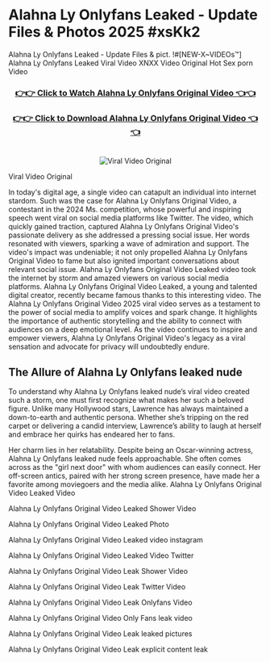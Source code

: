 # Alahna Ly Onlyfans Leaked - Update Files & Photos 2025 #xsKk2

Alahna Ly Onlyfans Leaked - Update Files & pict. !#[NEW-X~VIDEOs™] Alahna Ly Onlyfans Leaked Viral Video XNXX Video Original Hot Sex porn Video
<br>
<div align="center">
<h3><a href="https://links2leaks.com?utm_source=alahnaly&utm_medium=gitlong" rel="nofollow">👉👉 Click to Watch Alahna Ly Onlyfans Original Video 👈👈</a></h3>
<h3><a href="https://links2leaks.com?utm_source=alahnaly&utm_medium=gitlong" rel="nofollow">👉👉 Click to Download Alahna Ly Onlyfans Original Video 👈👈</a></h3>
<br>
<a href="https://links2leaks.com?utm_source=alahnaly&utm_medium=gitlong" rel="nofollow"><img src="https://i.ibb.co/Gkj2r4b/banner.png" alt="Viral Video Original" style="max-width: 100%; display: inline-block;" data-target="animated-image.originalImage"></a>
</div>

Viral Video Original

In today's digital age, a single video can catapult an individual into internet stardom. Such was the case for Alahna Ly Onlyfans Original Video, a contestant in the 2024 Ms. competition, whose powerful and inspiring speech went viral on social media platforms like Twitter.
The video, which quickly gained traction, captured Alahna Ly Onlyfans Original Video's passionate delivery as she addressed a pressing social issue. Her words resonated with viewers, sparking a wave of admiration and support. The video's impact was undeniable; it not only propelled Alahna Ly Onlyfans Original Video to fame but also ignited important conversations about relevant social issue.
Alahna Ly Onlyfans Original Video Leaked video took the internet by storm and amazed viewers on various social media platforms. Alahna Ly Onlyfans Original Video Leaked, a young and talented digital creator, recently became famous thanks to this interesting video.
The Alahna Ly Onlyfans Original Video 2025 viral video serves as a testament to the power of social media to amplify voices and spark change. It highlights the importance of authentic storytelling and the ability to connect with audiences on a deep emotional level. As the video continues to inspire and empower viewers, Alahna Ly Onlyfans Original Video's legacy as a viral sensation and advocate for privacy will undoubtedly endure.

<h2>The Allure of Alahna Ly Onlyfans leaked nude</h2>


To understand why Alahna Ly Onlyfans leaked nude’s viral video created such a storm, one must first recognize what makes her such a beloved figure. Unlike many Hollywood stars, Lawrence has always maintained a down-to-earth and authentic persona. Whether she’s tripping on the red carpet or delivering a candid interview, Lawrence’s ability to laugh at herself and embrace her quirks has endeared her to fans.

Her charm lies in her relatability. Despite being an Oscar-winning actress, Alahna Ly Onlyfans leaked nude feels approachable. She often comes across as the "girl next door" with whom audiences can easily connect. Her off-screen antics, paired with her strong screen presence, have made her a favorite among moviegoers and the media alike.
Alahna Ly Onlyfans Original Video Leaked Video

Alahna Ly Onlyfans Original Video Leaked Shower Video

Alahna Ly Onlyfans Original Video Leaked Photo

Alahna Ly Onlyfans Original Video Leaked video instagram

Alahna Ly Onlyfans Original Video Leaked Video Twitter

Alahna Ly Onlyfans Original Video Leak Shower Video

Alahna Ly Onlyfans Original Video Leak Twitter Video

Alahna Ly Onlyfans Original Video Leak Onlyfans Video

Alahna Ly Onlyfans Original Video Only Fans leak video

Alahna Ly Onlyfans Original Video Leak leaked pictures

Alahna Ly Onlyfans Original Video Leak explicit content leak